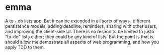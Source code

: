 # emma
A to - do lists app. But it can be extended in all sorts of ways- different persistence models, adding deadline, reminders, sharing with other users, and improving the client-side UI. There is no resaon to be limited to justo "to-do" lists either; they could be any kind of lists. But the point is that is should allow me demostrate all aspects of web programming, and how you apply TDD to them.
